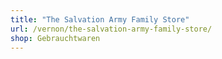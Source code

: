 ```yaml
---
title: "The Salvation Army Family Store"
url: /vernon/the-salvation-army-family-store/
shop: Gebrauchtwaren
---
```

